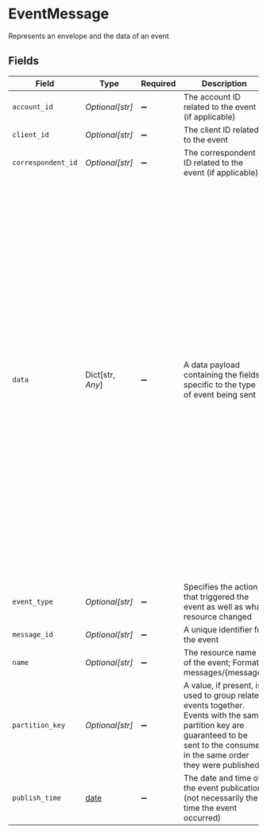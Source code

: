 # EventMessage

Represents an envelope and the data of an event


## Fields

| Field                                                                                                                                                                                                                                                                                                                                                                                                                                                                                                                     | Type                                                                                                                                                                                                                                                                                                                                                                                                                                                                                                                      | Required                                                                                                                                                                                                                                                                                                                                                                                                                                                                                                                  | Description                                                                                                                                                                                                                                                                                                                                                                                                                                                                                                               | Example                                                                                                                                                                                                                                                                                                                                                                                                                                                                                                                   |
| ------------------------------------------------------------------------------------------------------------------------------------------------------------------------------------------------------------------------------------------------------------------------------------------------------------------------------------------------------------------------------------------------------------------------------------------------------------------------------------------------------------------------- | ------------------------------------------------------------------------------------------------------------------------------------------------------------------------------------------------------------------------------------------------------------------------------------------------------------------------------------------------------------------------------------------------------------------------------------------------------------------------------------------------------------------------- | ------------------------------------------------------------------------------------------------------------------------------------------------------------------------------------------------------------------------------------------------------------------------------------------------------------------------------------------------------------------------------------------------------------------------------------------------------------------------------------------------------------------------- | ------------------------------------------------------------------------------------------------------------------------------------------------------------------------------------------------------------------------------------------------------------------------------------------------------------------------------------------------------------------------------------------------------------------------------------------------------------------------------------------------------------------------- | ------------------------------------------------------------------------------------------------------------------------------------------------------------------------------------------------------------------------------------------------------------------------------------------------------------------------------------------------------------------------------------------------------------------------------------------------------------------------------------------------------------------------- |
| `account_id`                                                                                                                                                                                                                                                                                                                                                                                                                                                                                                              | *Optional[str]*                                                                                                                                                                                                                                                                                                                                                                                                                                                                                                           | :heavy_minus_sign:                                                                                                                                                                                                                                                                                                                                                                                                                                                                                                        | The account ID related to the event (if applicable)                                                                                                                                                                                                                                                                                                                                                                                                                                                                       | 01H8MCDXH4JVH7KVNB2YY42907                                                                                                                                                                                                                                                                                                                                                                                                                                                                                                |
| `client_id`                                                                                                                                                                                                                                                                                                                                                                                                                                                                                                               | *Optional[str]*                                                                                                                                                                                                                                                                                                                                                                                                                                                                                                           | :heavy_minus_sign:                                                                                                                                                                                                                                                                                                                                                                                                                                                                                                        | The client ID related to the event                                                                                                                                                                                                                                                                                                                                                                                                                                                                                        | 01H8MCDXH46S326ME71QM58A91                                                                                                                                                                                                                                                                                                                                                                                                                                                                                                |
| `correspondent_id`                                                                                                                                                                                                                                                                                                                                                                                                                                                                                                        | *Optional[str]*                                                                                                                                                                                                                                                                                                                                                                                                                                                                                                           | :heavy_minus_sign:                                                                                                                                                                                                                                                                                                                                                                                                                                                                                                        | The correspondent ID related to the event (if applicable)                                                                                                                                                                                                                                                                                                                                                                                                                                                                 | 01H8MCDXH4HYJJAV921BDKCC83                                                                                                                                                                                                                                                                                                                                                                                                                                                                                                |
| `data`                                                                                                                                                                                                                                                                                                                                                                                                                                                                                                                    | Dict[str, *Any*]                                                                                                                                                                                                                                                                                                                                                                                                                                                                                                          | :heavy_minus_sign:                                                                                                                                                                                                                                                                                                                                                                                                                                                                                                        | A data payload containing the fields specific to the type of event being sent                                                                                                                                                                                                                                                                                                                                                                                                                                             | {<br/>"account_id": "01H8MCDXH4JVH7KVNB2YY42907",<br/>"adjusted_settled": {<br/>"value": "0"<br/>},<br/>"adjusted_trade": {<br/>"value": "1.5"<br/>},<br/>"asset_id": "12345",<br/>"date": {<br/>"day": 13,<br/>"month": 6,<br/>"year": 2023<br/>},<br/>"fpsl": {<br/>"value": "0"<br/>},<br/>"free": {<br/>"value": "0"<br/>},<br/>"last_adjusted_date": {<br/>"day": 13,<br/>"month": 6,<br/>"year": 2023<br/>},<br/>"name": "accounts/01H8MCDXH4JVH7KVNB2YY42907/positions/12345",<br/>"pending_outgoing_acat": {<br/>"value": "0"<br/>},<br/>"settled": {<br/>"value": "0"<br/>},<br/>"trade": {<br/>"value": "1.5"<br/>},<br/>"unrestricted": {<br/>"value": "0"<br/>}<br/>} |
| `event_type`                                                                                                                                                                                                                                                                                                                                                                                                                                                                                                              | *Optional[str]*                                                                                                                                                                                                                                                                                                                                                                                                                                                                                                           | :heavy_minus_sign:                                                                                                                                                                                                                                                                                                                                                                                                                                                                                                        | Specifies the action that triggered the event as well as what resource changed                                                                                                                                                                                                                                                                                                                                                                                                                                            | position.v1.updated                                                                                                                                                                                                                                                                                                                                                                                                                                                                                                       |
| `message_id`                                                                                                                                                                                                                                                                                                                                                                                                                                                                                                              | *Optional[str]*                                                                                                                                                                                                                                                                                                                                                                                                                                                                                                           | :heavy_minus_sign:                                                                                                                                                                                                                                                                                                                                                                                                                                                                                                        | A unique identifier for the event                                                                                                                                                                                                                                                                                                                                                                                                                                                                                         | 01H8MCDXH3ZXXMAA3918GRCFVE                                                                                                                                                                                                                                                                                                                                                                                                                                                                                                |
| `name`                                                                                                                                                                                                                                                                                                                                                                                                                                                                                                                    | *Optional[str]*                                                                                                                                                                                                                                                                                                                                                                                                                                                                                                           | :heavy_minus_sign:                                                                                                                                                                                                                                                                                                                                                                                                                                                                                                        | The resource name of the event; Format: messages/{message}                                                                                                                                                                                                                                                                                                                                                                                                                                                                | messages/01H8MCDXH3ZXXMAA3918GRCFVE                                                                                                                                                                                                                                                                                                                                                                                                                                                                                       |
| `partition_key`                                                                                                                                                                                                                                                                                                                                                                                                                                                                                                           | *Optional[str]*                                                                                                                                                                                                                                                                                                                                                                                                                                                                                                           | :heavy_minus_sign:                                                                                                                                                                                                                                                                                                                                                                                                                                                                                                        | A value, if present, is used to group related events together. Events with the same partition key are guaranteed to be sent to the consumer in the same order they were published.                                                                                                                                                                                                                                                                                                                                        | 01H8MCDXH4JVH7KVNB2YY42907:12345                                                                                                                                                                                                                                                                                                                                                                                                                                                                                          |
| `publish_time`                                                                                                                                                                                                                                                                                                                                                                                                                                                                                                            | [date](https://docs.python.org/3/library/datetime.html#date-objects)                                                                                                                                                                                                                                                                                                                                                                                                                                                      | :heavy_minus_sign:                                                                                                                                                                                                                                                                                                                                                                                                                                                                                                        | The date and time of the event publication (not necessarily the time the event occurred)                                                                                                                                                                                                                                                                                                                                                                                                                                  | 2023-06-13 23:48:58.343 +0000 UTC                                                                                                                                                                                                                                                                                                                                                                                                                                                                                         |